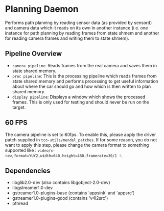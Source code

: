 # Planning Daemon
Performs path planning by reading sensor data (as provided by sensord) and camera data which it
reads on its own in another instance (i.e. one instance for path planning by reading frames from
state shmem and another for reading camera frames and writing them to state shmem).

## Pipeline Overview
- ```camera pipeline```: Reads frames from the real camera and saves them in state shared memory.
- ```proc pipeline```: This is the processing pipeline which reads frames from state shared memory
  and performs processing to get useful information about where the car should go and how which is
  then written to plan shared memory.
- ```display pipeline```: Displays a window which shows the processed frames. This is only used for
  testing and should never be run on the target.

## 60 FPS
The camera pipeline is set to 60fps. To enable this, please apply the driver patch supplied
in `tco-utils/mendel_patches`. If for some reason, you do not want to apply this step, please
change the camera format to something supported like : 
`video/x-raw,format=YUY2,width=640,height=480,framerate=30/1 !`.

## Dependencies
- libglib2.0-dev (also contains libgobject-2.0-dev)
- libgstreamer1.0-dev
- gstreamer1.0-plugins-base (contains 'appsink' and 'appsrc')
- gstreamer1.0-plugins-good (contains 'v4l2src')
- pthread
